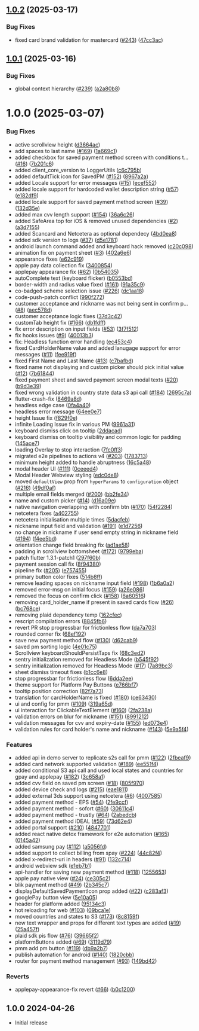 ## [1.0.2](https://github.com/juspay/hyperswitch-client-core/compare/v1.0.1...v1.0.2) (2025-03-17)


### Bug Fixes

* fixed card brand validation for mastercard ([#243](https://github.com/juspay/hyperswitch-client-core/issues/243)) ([47cc3ac](https://github.com/juspay/hyperswitch-client-core/commit/47cc3ace5654d89dcf2a0f6aa6195aa6e6ad1ef9))

## [1.0.1](https://github.com/juspay/hyperswitch-client-core/compare/v1.0.0...v1.0.1) (2025-03-16)


### Bug Fixes

* global context hierarchy ([#239](https://github.com/juspay/hyperswitch-client-core/issues/239)) ([a2a80b8](https://github.com/juspay/hyperswitch-client-core/commit/a2a80b82e6c15985be75422e39f79199e361898f))

# 1.0.0 (2025-03-07)


### Bug Fixes

* active scrollview height ([d3664ac](https://github.com/juspay/hyperswitch-client-core/commit/d3664ac0ef8d17fcd4135147765797b67bbb4549))
* add spaces to last name ([#169](https://github.com/juspay/hyperswitch-client-core/issues/169)) ([1a669c1](https://github.com/juspay/hyperswitch-client-core/commit/1a669c1a3f17ebd87f12b5be8eaa4f157fc99ec9))
* added checkbox for saved payment method screen with conditions t… ([#16](https://github.com/juspay/hyperswitch-client-core/issues/16)) ([7b201c6](https://github.com/juspay/hyperswitch-client-core/commit/7b201c6c66c19482ae066032081f07471719b45a))
* added client_core_version to LoggerUtils ([c6c795b](https://github.com/juspay/hyperswitch-client-core/commit/c6c795b0cc86094b8fb76aa782503b4b1f749361))
* added defaultTick icon for SavedPM ([#152](https://github.com/juspay/hyperswitch-client-core/issues/152)) ([8967a2a](https://github.com/juspay/hyperswitch-client-core/commit/8967a2a5d5d9d13ffd83cc4cc4e5bab5ade7cdd3))
* added Locale support for error messages ([#15](https://github.com/juspay/hyperswitch-client-core/issues/15)) ([ecef552](https://github.com/juspay/hyperswitch-client-core/commit/ecef552422d2ead7bedb63c1aac53082bd24ebe1))
* added locale support for hardcoded wallet description string ([#57](https://github.com/juspay/hyperswitch-client-core/issues/57)) ([e182df9](https://github.com/juspay/hyperswitch-client-core/commit/e182df9460396247a85ff6a5b450f7999f84010a))
* added locale support for saved payment method screen ([#39](https://github.com/juspay/hyperswitch-client-core/issues/39)) ([132d35e](https://github.com/juspay/hyperswitch-client-core/commit/132d35e37bf3107761dd119e21c4069f1c7b7d0a))
* added max cvv length support ([#154](https://github.com/juspay/hyperswitch-client-core/issues/154)) ([36a6c26](https://github.com/juspay/hyperswitch-client-core/commit/36a6c26f738ef9c43404c7d9377c4642d6e3423a))
* added SafeArea top for iOS & removed unused dependencies ([#2](https://github.com/juspay/hyperswitch-client-core/issues/2)) ([a3d7155](https://github.com/juspay/hyperswitch-client-core/commit/a3d7155b9d788076236abe53dd23cee88e908ad7))
* added Scancard and Netcetera as optional dependecy ([4bd0ea8](https://github.com/juspay/hyperswitch-client-core/commit/4bd0ea8708398d3380985685102f98ae55cad7ab))
* added sdk version to logs ([#37](https://github.com/juspay/hyperswitch-client-core/issues/37)) ([d5e1781](https://github.com/juspay/hyperswitch-client-core/commit/d5e17818bd00f3d5108cc4450fe436f628effe71))
* android launch command added and keyboard hack removed ([c20c098](https://github.com/juspay/hyperswitch-client-core/commit/c20c09814ae6d4d5958d00100b1c0dfabb1789c9))
* animation fix on payment sheet ([#3](https://github.com/juspay/hyperswitch-client-core/issues/3)) ([402a6e6](https://github.com/juspay/hyperswitch-client-core/commit/402a6e6be7d097e064f5ba0001c75bb5517807f0))
* appearance fixes ([e62c919](https://github.com/juspay/hyperswitch-client-core/commit/e62c9193de9c982849a38f350d48870bad31c7c8))
* apple pay data collection fix ([3400854](https://github.com/juspay/hyperswitch-client-core/commit/3400854bd134fabd13ae9b62d549096c23e11980))
* applepay appearance fix ([#62](https://github.com/juspay/hyperswitch-client-core/issues/62)) ([0b54035](https://github.com/juspay/hyperswitch-client-core/commit/0b54035b4760b6153c35a64fcde1b119f9065b8b))
* autoComplete text (keyboard flicker) ([b0553bd](https://github.com/juspay/hyperswitch-client-core/commit/b0553bda6d7ddbb89490492ac5476c2d793de10f))
* border-width and radius value fixed ([#161](https://github.com/juspay/hyperswitch-client-core/issues/161)) ([91a35c9](https://github.com/juspay/hyperswitch-client-core/commit/91a35c94aafe72cd554689c40ac39deffc1bf5b5))
* co-badged scheme selection issue ([#226](https://github.com/juspay/hyperswitch-client-core/issues/226)) ([dc1aa18](https://github.com/juspay/hyperswitch-client-core/commit/dc1aa188bcb42ca9414878372af0b6c198bc068f))
* code-push-patch conflict ([990f272](https://github.com/juspay/hyperswitch-client-core/commit/990f272e7212a5984156ac247270f837e0eefa21))
* customer acceptance and nickname was not being sent in confirm p… ([#8](https://github.com/juspay/hyperswitch-client-core/issues/8)) ([aec578d](https://github.com/juspay/hyperswitch-client-core/commit/aec578df92fe5603e3d3e0302774982a2ded80da))
* customer acceptance logic fixes ([37d3c42](https://github.com/juspay/hyperswitch-client-core/commit/37d3c42bf8eddbf77c76d4331cfcc0836818325d))
* customTab height fix ([#166](https://github.com/juspay/hyperswitch-client-core/issues/166)) ([db1fdff](https://github.com/juspay/hyperswitch-client-core/commit/db1fdfff3519862eb9025c11c1b2ac6a860433b4))
* fix error description on input fields ([#53](https://github.com/juspay/hyperswitch-client-core/issues/53)) ([3f7f512](https://github.com/juspay/hyperswitch-client-core/commit/3f7f512bd977d33530e742b3c6f7c3d37d8a1406))
* fix hooks issues ([#9](https://github.com/juspay/hyperswitch-client-core/issues/9)) ([40013b3](https://github.com/juspay/hyperswitch-client-core/commit/40013b36c1afa72f1625050c119918a2f1f75c8b))
* fix: Headless function error handling ([ec453c4](https://github.com/juspay/hyperswitch-client-core/commit/ec453c436adf8be312d535b82b856eb76508e058))
* fixed CardHolderName value and added lanugage support for error messages ([#11](https://github.com/juspay/hyperswitch-client-core/issues/11)) ([fee919f](https://github.com/juspay/hyperswitch-client-core/commit/fee919f09ad2265da31dbe56341b56b87598ae23))
* fixed First Name and Last Name ([#13](https://github.com/juspay/hyperswitch-client-core/issues/13)) ([c7bafbd](https://github.com/juspay/hyperswitch-client-core/commit/c7bafbd08ae9eaaf1a4dbf31bc0868fa0b52950e))
* fixed name not displaying and custom picker should pick initial value ([#12](https://github.com/juspay/hyperswitch-client-core/issues/12)) ([7b61844](https://github.com/juspay/hyperswitch-client-core/commit/7b6184406967054b129c402e998e355e77324848))
* fixed payment sheet and saved payment screen modal texts ([#20](https://github.com/juspay/hyperswitch-client-core/issues/20)) ([b9d3e39](https://github.com/juspay/hyperswitch-client-core/commit/b9d3e39826a7d0fb5e05ea3743cc4794695b700c))
* fixed wrong validation in country state data s3 api call ([#184](https://github.com/juspay/hyperswitch-client-core/issues/184)) ([2695c7a](https://github.com/juspay/hyperswitch-client-core/commit/2695c7a69ef0ebe84e49f3cb0cecbce7bc440aaa))
* flutter-crash-fix ([8469a8d](https://github.com/juspay/hyperswitch-client-core/commit/8469a8db298e1694f9923e65419fe5075af927e6))
* headless edge case ([0fa4a40](https://github.com/juspay/hyperswitch-client-core/commit/0fa4a40e64afd7844fdc9968da150c52752d0b03))
* headless error message ([64ee0e7](https://github.com/juspay/hyperswitch-client-core/commit/64ee0e7fea52e03a8bdbbec5986a2366c78dacf5))
* height Issue fix ([f829f0e](https://github.com/juspay/hyperswitch-client-core/commit/f829f0e70d7c638e273f2ff3d42cd4fcf858ba86))
* infinite Loading Issue fix in various PM ([9961a31](https://github.com/juspay/hyperswitch-client-core/commit/9961a314f9ebf366dbb167a12f6fcb2114f1a18a))
* keyboard dismiss click on tooltip ([2ddacad](https://github.com/juspay/hyperswitch-client-core/commit/2ddacad2578a8264f8c82bae7c210382c46cb5bd))
* keyboard dismiss on tooltip visibility and common logic for padding ([145ace7](https://github.com/juspay/hyperswitch-client-core/commit/145ace7704e0c99e267b09c6637b7e8c1347eaed))
* loading Overlay to stop interaction ([7fc0ff3](https://github.com/juspay/hyperswitch-client-core/commit/7fc0ff374ec7c2ab847e5a22be663aec8cba04bd))
* migrated e2e pipelines to actions v4 ([#203](https://github.com/juspay/hyperswitch-client-core/issues/203)) ([1783713](https://github.com/juspay/hyperswitch-client-core/commit/1783713c38bfef7d2e66712efe555ca9c4eb8c19))
* minimum height added to handle abruptness ([16c5a48](https://github.com/juspay/hyperswitch-client-core/commit/16c5a4899986fba878d8bb264df2b8d444e36c64))
* modal header UI ([#111](https://github.com/juspay/hyperswitch-client-core/issues/111)) ([0ceeed4](https://github.com/juspay/hyperswitch-client-core/commit/0ceeed4a5e967bb16fb9f31e170bf03c78ab2919))
* Modal Header Webview styling ([edc0de8](https://github.com/juspay/hyperswitch-client-core/commit/edc0de84f27af0c6258aab2f72a61bd1e56ab517))
* moved `defaultView` prop from `hyperParams` to `configuration` object ([#216](https://github.com/juspay/hyperswitch-client-core/issues/216)) ([49df0af](https://github.com/juspay/hyperswitch-client-core/commit/49df0af30ef139bd28fb766d625284371fb1aa3c))
* multiple email fields merged ([#200](https://github.com/juspay/hyperswitch-client-core/issues/200)) ([bb2fe34](https://github.com/juspay/hyperswitch-client-core/commit/bb2fe34fefeee8d0279e7cd200430dd9c472894a))
* name and custom picker ([#14](https://github.com/juspay/hyperswitch-client-core/issues/14)) ([d16a09e](https://github.com/juspay/hyperswitch-client-core/commit/d16a09e5e9d86deab0924289733cd52569bf01bd))
* native navigation overlapping with confirm btn ([#170](https://github.com/juspay/hyperswitch-client-core/issues/170)) ([54f2284](https://github.com/juspay/hyperswitch-client-core/commit/54f2284dafb14584a439795a795f7d292e352df2))
* netcetera fixes ([a402755](https://github.com/juspay/hyperswitch-client-core/commit/a402755ab82af62102613ef2a3ca7c9dcb856ff9))
* netcetera initialisation multiple times ([5dacfeb](https://github.com/juspay/hyperswitch-client-core/commit/5dacfebfe6026c1ff82a04f74a20d92aa089a9b8))
* nickname input field and validation ([#191](https://github.com/juspay/hyperswitch-client-core/issues/191)) ([e1d7256](https://github.com/juspay/hyperswitch-client-core/commit/e1d72566110d8441bd3afb763bcd898ec07477ca))
* no change in nickname if user send empty string in nickname field ([#194](https://github.com/juspay/hyperswitch-client-core/issues/194)) ([f4ee5bd](https://github.com/juspay/hyperswitch-client-core/commit/f4ee5bdd9a39c2c2464823c910d4db14269c6617))
* orientation change field breaking fix ([ad1ae58](https://github.com/juspay/hyperswitch-client-core/commit/ad1ae58e1505e8564261a83720b4ca9ad6b0c304))
* padding in scrollview bottomsheet ([#172](https://github.com/juspay/hyperswitch-client-core/issues/172)) ([9799eba](https://github.com/juspay/hyperswitch-client-core/commit/9799ebadf88c39e810ebf956cfbf7522ba703b77))
* patch flutter 1.3.1-patch1 ([297f60b](https://github.com/juspay/hyperswitch-client-core/commit/297f60b02497fefaf49694156ef8c33e2e5bb186))
* payment session call fix ([8f94380](https://github.com/juspay/hyperswitch-client-core/commit/8f943802da884424e851c3df8e852a3ee0c9bcb2))
* pipeline fix ([#205](https://github.com/juspay/hyperswitch-client-core/issues/205)) ([e757455](https://github.com/juspay/hyperswitch-client-core/commit/e7574557af5bb39db5af192abd3a024f517aa35f))
* primary button color fixes ([514b8ff](https://github.com/juspay/hyperswitch-client-core/commit/514b8ff5e1bf347e37543a7f6e17291cd38b5a8b))
* remove leading spaces on nickname input field ([#198](https://github.com/juspay/hyperswitch-client-core/issues/198)) ([1b6a0a2](https://github.com/juspay/hyperswitch-client-core/commit/1b6a0a206e6b67f76684ae70427a97fc90b1a5ae))
* removed error-msg on initial focus ([#159](https://github.com/juspay/hyperswitch-client-core/issues/159)) ([a26e086](https://github.com/juspay/hyperswitch-client-core/commit/a26e086e8de512f2b8ac6c172d6f67fa985efbba))
* removed the focus on confirm click ([#158](https://github.com/juspay/hyperswitch-client-core/issues/158)) ([6a60516](https://github.com/juspay/hyperswitch-client-core/commit/6a60516b43b097f8499123d2cb52eb23035e46d9))
* removing card_holder_name if present in saved cards flow ([#26](https://github.com/juspay/hyperswitch-client-core/issues/26)) ([bc768ce](https://github.com/juspay/hyperswitch-client-core/commit/bc768ce6791ef0cc828e8dbd858829730c74f82a))
* removing plaid dependency temp ([162cfec](https://github.com/juspay/hyperswitch-client-core/commit/162cfece184267cdb27b4f0a93568a776cf6288c))
* rescript compilation errors ([8845fb6](https://github.com/juspay/hyperswitch-client-core/commit/8845fb68e290ea54c004ca1fc1491a8e7a539785))
* revert PR stop progressbar for frictionless flow ([da7a703](https://github.com/juspay/hyperswitch-client-core/commit/da7a703672e852cf415fba10cb912f467a21d5da))
* rounded corner fix ([68ef192](https://github.com/juspay/hyperswitch-client-core/commit/68ef192b055b29d77e676e19dd6215d4d00d2fab))
* save new payment method flow ([#130](https://github.com/juspay/hyperswitch-client-core/issues/130)) ([d62cab9](https://github.com/juspay/hyperswitch-client-core/commit/d62cab9a9a11c31ca5d9958fae657aa47c4da7a8))
* saved pm sorting logic ([4e01c75](https://github.com/juspay/hyperswitch-client-core/commit/4e01c75666a6ee48224f5bb4392e16a55b77ea7a))
* Scrollview keyboardShouldPersistTaps fix ([68c3ed2](https://github.com/juspay/hyperswitch-client-core/commit/68c3ed2e0b400e225e9fd097ce663c7c6d722760))
* sentry initialization removed for Headless Mode ([b545f92](https://github.com/juspay/hyperswitch-client-core/commit/b545f9219e1dd46458996822d9a159cb8639111e))
* sentry initialization removed for Headless Mode ([#17](https://github.com/juspay/hyperswitch-client-core/issues/17)) ([7a89bc3](https://github.com/juspay/hyperswitch-client-core/commit/7a89bc3952f6bc15ec9ba09c0f53cc3b8e01fc31))
* sheet dismiss timeout fixes ([b1cc6e8](https://github.com/juspay/hyperswitch-client-core/commit/b1cc6e842d50a2ca6c3a99eef3007519d483b221))
* stop progressbar for frictionless flow ([6dda2ee](https://github.com/juspay/hyperswitch-client-core/commit/6dda2ee70fc42f49b982253b20a61bec835561d3))
* theme support for Platform Pay Buttons ([e766bf7](https://github.com/juspay/hyperswitch-client-core/commit/e766bf7e82d912bdcfb9498f59d806a188cea364))
* tooltip position correction ([82f7a73](https://github.com/juspay/hyperswitch-client-core/commit/82f7a730f0e388a8320d66eeaeabde5bdcc31138))
* translation for cardHolderName is fixed ([#180](https://github.com/juspay/hyperswitch-client-core/issues/180)) ([ce63430](https://github.com/juspay/hyperswitch-client-core/commit/ce63430d86f318a413db80a1f6b1afd33b1288d6))
* ui and config for pmm ([#109](https://github.com/juspay/hyperswitch-client-core/issues/109)) ([319a65d](https://github.com/juspay/hyperswitch-client-core/commit/319a65d4e632126eac1ebfd3daed3633a026d0da))
* ui interaction for ClickableTextElement ([#160](https://github.com/juspay/hyperswitch-client-core/issues/160)) ([2fa238a](https://github.com/juspay/hyperswitch-client-core/commit/2fa238a8a7c57b7d71774c2366e7cf7187b2995c))
* validation errors on blur for nickname ([#151](https://github.com/juspay/hyperswitch-client-core/issues/151)) ([8991212](https://github.com/juspay/hyperswitch-client-core/commit/89912122f391eb4a1236a3ed57e01a5ed42b505b))
* validation messages for cvv and expiry-date ([#155](https://github.com/juspay/hyperswitch-client-core/issues/155)) ([ed073e4](https://github.com/juspay/hyperswitch-client-core/commit/ed073e4d3323eee614f4f3aed555fe9f8a14b942))
* validation rules for card holder's name and nickname ([#143](https://github.com/juspay/hyperswitch-client-core/issues/143)) ([5e9a5f4](https://github.com/juspay/hyperswitch-client-core/commit/5e9a5f4e61fdcf00fd1b1467672472150216c9c0))


### Features

* added api in demo server to replicate s2s call for pmm ([#122](https://github.com/juspay/hyperswitch-client-core/issues/122)) ([2fbeaf9](https://github.com/juspay/hyperswitch-client-core/commit/2fbeaf9c9df89a6c46ce1e0bb31a71702eaf88b9))
* added card network supported validation ([#189](https://github.com/juspay/hyperswitch-client-core/issues/189)) ([ee551f4](https://github.com/juspay/hyperswitch-client-core/commit/ee551f4200f18752875f846f908bd4b3e165b35a))
* added conditional S3 api call and used local states and countries for gpay and applepay ([#182](https://github.com/juspay/hyperswitch-client-core/issues/182)) ([3c658a1](https://github.com/juspay/hyperswitch-client-core/commit/3c658a194ff0703945b2f24e7c572859c03e4093))
* added cvv field on saved pm screen ([#18](https://github.com/juspay/hyperswitch-client-core/issues/18)) ([805f970](https://github.com/juspay/hyperswitch-client-core/commit/805f970c2a76cf5ee6592613cefeb3d72c6be668))
* added device check and logs ([#215](https://github.com/juspay/hyperswitch-client-core/issues/215)) ([eae1811](https://github.com/juspay/hyperswitch-client-core/commit/eae181132d19172b7c839450b239ae95e541a93e))
* added external 3ds support using netcetera ([#6](https://github.com/juspay/hyperswitch-client-core/issues/6)) ([4007585](https://github.com/juspay/hyperswitch-client-core/commit/4007585f6d4c56795b78a41433001251c819ba44))
* added payment method - EPS ([#54](https://github.com/juspay/hyperswitch-client-core/issues/54)) ([2fe9ccf](https://github.com/juspay/hyperswitch-client-core/commit/2fe9ccf6952ab8ec7b14864b6bb7c8410fa11d48))
* added payment method - sofort ([#60](https://github.com/juspay/hyperswitch-client-core/issues/60)) ([30611c4](https://github.com/juspay/hyperswitch-client-core/commit/30611c4210db39b832e6000a4d4d32b07a67e673))
* added payment method - trustly ([#64](https://github.com/juspay/hyperswitch-client-core/issues/64)) ([2abedcb](https://github.com/juspay/hyperswitch-client-core/commit/2abedcb27c42778eb38d110b296fcb94a7038617))
* added payment method iDEAL ([#59](https://github.com/juspay/hyperswitch-client-core/issues/59)) ([73d62e4](https://github.com/juspay/hyperswitch-client-core/commit/73d62e4035f88987d2b5cd34ccf08b7c47b81298))
* added portal support ([#210](https://github.com/juspay/hyperswitch-client-core/issues/210)) ([4847701](https://github.com/juspay/hyperswitch-client-core/commit/48477015357ab1a6b91581656a6da956595ab1be))
* added react native detox framework for e2e automation ([#165](https://github.com/juspay/hyperswitch-client-core/issues/165)) ([0145a42](https://github.com/juspay/hyperswitch-client-core/commit/0145a4296c0552a272e3e665b282334af1d90fbe))
* added samsung pay ([#112](https://github.com/juspay/hyperswitch-client-core/issues/112)) ([a5056fd](https://github.com/juspay/hyperswitch-client-core/commit/a5056fd7cb48e3726ba45bc667d7551d44285d15))
* added support to collect billing from spay ([#224](https://github.com/juspay/hyperswitch-client-core/issues/224)) ([44c82f4](https://github.com/juspay/hyperswitch-client-core/commit/44c82f4fd18e954132634c88975530140a8e1519))
* added x-redirect-uri in headers ([#91](https://github.com/juspay/hyperswitch-client-core/issues/91)) ([132c714](https://github.com/juspay/hyperswitch-client-core/commit/132c714ad845af0d6a6e39f0e11a4d82e27aab4e))
* android webview sdk ([e1eb7b1](https://github.com/juspay/hyperswitch-client-core/commit/e1eb7b143ba655c4b8202ed773a2867a7bd13f1e))
* api-handler for saving new payment method ([#118](https://github.com/juspay/hyperswitch-client-core/issues/118)) ([1255653](https://github.com/juspay/hyperswitch-client-core/commit/125565341220b68194b1b861e15207abd99b6666))
* apple pay native view ([#24](https://github.com/juspay/hyperswitch-client-core/issues/24)) ([ce305c2](https://github.com/juspay/hyperswitch-client-core/commit/ce305c2c51aa10ce9b457c818b0f9fea492b8ac8))
* blik payment method ([#49](https://github.com/juspay/hyperswitch-client-core/issues/49)) ([2b345c7](https://github.com/juspay/hyperswitch-client-core/commit/2b345c784a0050c2a6efcbd981a4c7c0e5505e0b))
* displayDefaultSavedPaymentIcon prop added ([#22](https://github.com/juspay/hyperswitch-client-core/issues/22)) ([c283af3](https://github.com/juspay/hyperswitch-client-core/commit/c283af385b3e0b6765f7876fa64f9c1b5afb9894))
* googlePay button view ([5e10a05](https://github.com/juspay/hyperswitch-client-core/commit/5e10a05236fdbc75cb6111af3a3bc277f0e39055))
* header for platform added ([95134c3](https://github.com/juspay/hyperswitch-client-core/commit/95134c31ede8dd28c0b6d3377c3abf430b89def0))
* hot reloading for web ([#103](https://github.com/juspay/hyperswitch-client-core/issues/103)) ([09bca1e](https://github.com/juspay/hyperswitch-client-core/commit/09bca1e3734fed30c1a821a4aa1f9178b88d0519))
* moved countries and states to S3 ([#173](https://github.com/juspay/hyperswitch-client-core/issues/173)) ([8c8159f](https://github.com/juspay/hyperswitch-client-core/commit/8c8159f70e87874076895a97365a84c7ae63c838))
* new text wrapper and props for different text types are added ([#19](https://github.com/juspay/hyperswitch-client-core/issues/19)) ([25a457f](https://github.com/juspay/hyperswitch-client-core/commit/25a457f07dbd5567378b0b731e022de12878a4b3))
* plaid sdk pis flow ([#76](https://github.com/juspay/hyperswitch-client-core/issues/76)) ([39665f2](https://github.com/juspay/hyperswitch-client-core/commit/39665f20779944ac17491207bc51b17a8446cd45))
* platformButtons added ([#69](https://github.com/juspay/hyperswitch-client-core/issues/69)) ([3119d79](https://github.com/juspay/hyperswitch-client-core/commit/3119d79121318a286b3c19e2f3f64478646c8501))
* pmm add pm button ([#119](https://github.com/juspay/hyperswitch-client-core/issues/119)) ([db9a2b7](https://github.com/juspay/hyperswitch-client-core/commit/db9a2b73f38ee6b6e5792a0954476d71a32e594d))
* publish automation for android ([#140](https://github.com/juspay/hyperswitch-client-core/issues/140)) ([1820cbb](https://github.com/juspay/hyperswitch-client-core/commit/1820cbb44e681980fca609565df0662ad0f11849))
* router for payment method management ([#93](https://github.com/juspay/hyperswitch-client-core/issues/93)) ([149bd42](https://github.com/juspay/hyperswitch-client-core/commit/149bd42d4260966844ae81894fe53d5741ff6fd8))


### Reverts

* applepay-appearance-fix revert ([#66](https://github.com/juspay/hyperswitch-client-core/issues/66)) ([b0c1200](https://github.com/juspay/hyperswitch-client-core/commit/b0c1200349be35dc6e5e666e32807ca82d3611c9))

## 1.0.0 2024-04-26

- Initial release
